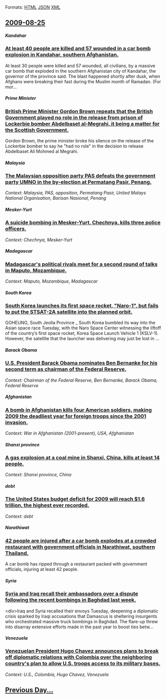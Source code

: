 
Formats: [HTML](2009/08/25/index.html)  [JSON](2009/08/25/index.json)  [XML](2009/08/25/index.xml)  

## [2009-08-25](/news/2009/08/25/index.md)

##### Kandahar
### [ At least 40 people are killed and 57 wounded in a car bomb explosion in Kandahar, southern Afghanistan. ](/news/2009/08/25/at-least-40-people-are-killed-and-57-wounded-in-a-car-bomb-explosion-in-kandahar-southern-afghanistan.md)
At least 30 people were killed and 57 wounded, all civilians, by a massive car bomb that exploded in the southern Afghanistan city of Kandahar, the governor of the province said. The blast happened shortly after dusk, when Afghans were breaking their fast during the Muslim month of Ramadan. (For mor...

##### Prime Minister
### [ British Prime Minister Gordon Brown repeats that the British Government played no role in the release from prison of Lockerbie bomber Abdelbaset al-Megrahi, it being a matter for the Scottish Government. ](/news/2009/08/25/british-prime-minister-gordon-brown-repeats-that-the-british-government-played-no-role-in-the-release-from-prison-of-lockerbie-bomber-abdel.md)
Gordon Brown, the prime minister broke his silence on the release of the Lockerbie bomber to say he &#034;had no role&#034; in the decision to release Abdelbaset Ali Mohmed al Megrahi.

##### Malaysia
### [ The Malaysian opposition party PAS defeats the government party UMNO in the by-election at Permatang Pasir, Penang. ](/news/2009/08/25/the-malaysian-opposition-party-pas-defeats-the-government-party-umno-in-the-by-election-at-permatang-pasir-penang.md)
_Context: Malaysia, PAS, opposition, Permatang Pasir, United Malays National Organisation, Barisan Nasional, Penang_

##### Mesker-Yurt
### [ A suicide bombing in Mesker-Yurt, Chechnya, kills three police officers. ](/news/2009/08/25/a-suicide-bombing-in-mesker-yurt-chechnya-kills-three-police-officers.md)
_Context: Chechnya, Mesker-Yurt_

##### Madagascar
### [ Madagascar's political rivals meet for a second round of talks in Maputo, Mozambique. ](/news/2009/08/25/madagascar-s-political-rivals-meet-for-a-second-round-of-talks-in-maputo-mozambique.md)
_Context: Maputo, Mozambique, Madagascar_

##### South Korea
### [ South Korea launches its first space rocket, "Naro-1", but fails to put the STSAT-2A satellite into the planned orbit. ](/news/2009/08/25/south-korea-launches-its-first-space-rocket-naro-1-but-fails-to-put-the-stsat-2a-satellite-into-the-planned-orbit.md)
GOHEUNG, South Jeolla Province _ South Korea bumbled its way into the Asian space race Tuesday, with the Naro Space Center witnessing the liftoff of the country’s first space rocket, Korea Space Launch Vehicle 1 (KSLV-1). However, the satellite that the launcher was delivering may just be lost in ...

##### Barack Obama
### [ U.S. President Barack Obama nominates Ben Bernanke for his second term as chairman of the Federal Reserve. ](/news/2009/08/25/u-s-president-barack-obama-nominates-ben-bernanke-for-his-second-term-as-chairman-of-the-federal-reserve.md)
_Context: Chairman of the Federal Reserve, Ben Bernanke, Barack Obama, Federal Reserve_

##### Afghanistan
### [ A bomb in Afghanistan kills four American soldiers, making 2009 the deadliest year for foreign troops since the 2001 invasion. ](/news/2009/08/25/a-bomb-in-afghanistan-kills-four-american-soldiers-making-2009-the-deadliest-year-for-foreign-troops-since-the-2001-invasion.md)
_Context: War in Afghanistan (2001-present), USA, Afghanistan_

##### Shanxi province
### [ A gas explosion at a coal mine in Shanxi, China, kills at least 14 people. ](/news/2009/08/25/a-gas-explosion-at-a-coal-mine-in-shanxi-china-kills-at-least-14-people.md)
_Context: Shanxi province, China_

#####  debt
### [ The United States budget deficit for 2009 will reach $1.6 trillion, the highest ever recorded. ](/news/2009/08/25/the-united-states-budget-deficit-for-2009-will-reach-1-6-trillion-the-highest-ever-recorded.md)
_Context:  debt_

##### Narathiwat
### [ 42 people are injured after a car bomb explodes at a crowded restaurant with government officials in Narathiwat, southern Thailand. ](/news/2009/08/25/42-people-are-injured-after-a-car-bomb-explodes-at-a-crowded-restaurant-with-government-officials-in-narathiwat-southern-thailand.md)
A car bomb has ripped through a restaurant packed with government officials, injuring at least 42 people.

##### Syria
### [ Syria and Iraq recall their ambassadors over a dispute following the recent bombings in Baghdad last week. ](/news/2009/08/25/syria-and-iraq-recall-their-ambassadors-over-a-dispute-following-the-recent-bombings-in-baghdad-last-week.md)
&lt;div>Iraq and Syria recalled their envoys Tuesday, deepening a diplomatic crisis sparked by Iraqi accusations that Damascus is sheltering insurgents who orchestrated massive truck bombings in Baghdad.&nbsp;The flare-up threw into disarray extensive efforts made in the past year to boost ties betw...

##### Venezuela
### [ Venezuelan President Hugo Chavez announces plans to break off diplomatic relations with Colombia over the neighboring country's plan to allow U.S. troops access to its military bases. ](/news/2009/08/25/venezuelan-president-hugo-chavez-announces-plans-to-break-off-diplomatic-relations-with-colombia-over-the-neighboring-country-s-plan-to-all.md)
_Context: U.S., Colombia, Hugo Chavez, Venezuela_

## [Previous Day...](/news/2009/08/24/index.md)

